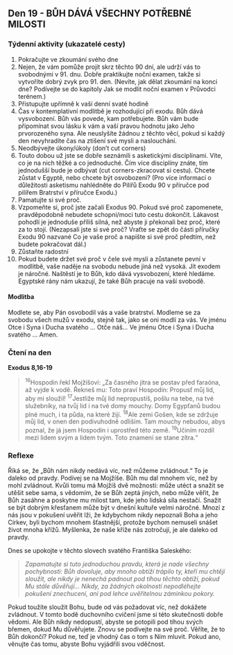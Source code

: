 ## Den 19 - BŮH DÁVÁ VŠECHNY POTŘEBNÉ MILOSTI

### Týdenní aktivity (ukazatelé cesty)

1. Pokračujte ve zkoumání svého dne
1. Nejen, že vám pomůže projít skrz těchto 90 dní, ale udrží vás to svobodnými v 91. dnu. Dobře praktikujte noční examen, takže si vytvoříte dobrý zvyk pro 91. den. (Nevíte, jak dělat zkoumání na konci dne? Podívejte se do kapitoly Jak se modlit noční examen v Průvodci terénem.)
1. Přistupujte upřímně k vaší denní svaté hodině
1. Čas v kontemplativní modlitbě je rozhodující při exodu. Bůh dává vysvobození. Bůh vás povede, kam potřebujete. Bůh vám bude připomínat svou lásku k vám a vaší pravou hodnotu jako Jeho prvorozeného syna. Ale neuslyšíte žádnou z těchto věcí, pokud si každý den nevyhradíte čas na ztišení své mysli a naslouchání.
1. Neodbývejte úkony/úkoly (don’t cut corners)
1. Touto dobou už jste se dobře seznámili s asketickými disciplínami. Víte, co je na nich těžké a co jednoduché. Čím více disciplíny znáte, tím jednodušší bude je odbývat (cut corners-zkracovat si cestu). Chcete zůstat v Egyptě, nebo chcete být osvobozeni? (Pro více informací o důležitosti asketismu nahlédněte do Pilířů Exodu 90 v příručce pod pilířem Bratrství v příručce Exodu.)
1. Pamatujte si své proč.
1. Vzpomeňte si, proč jste začali Exodus 90. Pokud své proč zapomenete, pravděpodobně nebudete schopni/moci tuto cestu dokončit. Lákavost pohodlí je jednoduše příliš silná, než abyste ji překonali bez proč, které za to stojí. (Nezapsali jste si své proč? Vraťte se zpět do části příručky Exodu 90 nazvané Co je vaše proč a napište si své proč předtím, než budete pokračovat dál.)
1. Zůstaňte radostní
1. Pokud budete držet své proč v čele své mysli a zůstanete pevní v modlitbě, vaše naděje na svobodu nebude jiná než vysoká. Jít exodem je náročné. Naštěstí je to Bůh, kdo dává vysvobození, které hledáme. Egyptské rány nám ukazují, že také Bůh pracuje na vaší svobodě.

#### Modlitba

Modlete se, aby Pán osvobodil vás a vaše bratrství.
Modleme se za svobodu všech mužů v exodu, stejně tak, jako se oni modlí za vás.
Ve jménu Otce i Syna i Ducha svatého … Otče náš… Ve jménu Otce i Syna i Ducha svatého … Amen.

### Čtení na den

**Exodus 8,16-19**

> <sup>16</sup>Hospodin řekl Mojžíšovi: „Za časného jitra se postav před faraóna, až vyjde k vodě. Řekneš mu: Toto praví Hospodin: Propusť můj lid, aby mi sloužil!
> <sup>17</sup>Jestliže můj lid nepropustíš, pošlu na tebe, na tvé služebníky, na tvůj lid i na tvé domy mouchy. Domy Egypťanů budou plné much, i ta půda, na které žijí.
> <sup>18</sup>Ale zemi Gošen, kde se zdržuje můj lid, v onen den podivuhodně odliším. Tam mouchy nebudou, abys poznal, že já jsem Hospodin i uprostřed této země.
> <sup>19</sup>Učiním rozdíl mezi lidem svým a lidem tvým. Toto znamení se stane zítra.“

### Reflexe

Říká se, že „Bůh nám nikdy nedává víc, než můžeme zvládnout.“ To je daleko od pravdy. Podívej se na Mojžíše.
Bůh mu dal mnohem víc, než by mohl zvládnout. Kvůli tomu má Mojžíš dvě možnosti: může utéct a snažit se utěšit
sebe sama, s vědomím, že se Bůh zeptá jiných, nebo může věřit, že Bůh zasáhne a poskytne mu milost tam, kde
jeho lidská síla nestačí.
Snažit se být dobrým křesťanem může být v dnešní kultuře velmi náročné. Mnozí z nás jsou v pokušení uvěřit lži,
že kdybychom nikdy nepoznali Boha a jeho Církev, byli bychom mnohem šťastnější, protože bychom nemuseli
snášet život mnoha křížů. Myšlenka, že naše kříže nás zotročují, je ale daleko od pravdy.

Dnes se upokojte v těchto slovech svatého Františka Saleského:

> _Zapamatujte si tuto jednoduchou pravdu, která je nade všechny pochybnosti: Bůh dovoluje, aby mnoho obtíží trápilo ty, kteří mu chtějí sloužit, ale nikdy je nenechá padnout pod tíhou těchto obtíží, pokud Mu stále důvěřují… Nikdy, za žádných okolností nepodléhejte pokušení znechucení, ani pod lehce uvěřitelnou záminkou pokory._

Pokud toužíte sloužit Bohu, bude od vás požadovat víc, než dokážete zvládnout. V tomto bodě duchovního cvičení
jsme si této skutečnosti dobře vědomi. Ale Bůh nikdy nedopustí, abyste se potopili pod tíhou svých břemen, dokud
Mu důvěřujete. Znovu se podívejte na své proč. Věříte, že to Bůh dokončí? Pokud ne, teď je vhodný čas o tom
s Ním mluvit. Pokud ano, věnujte čas tomu, abyste Bohu vyjádřili svou vděčnost.
